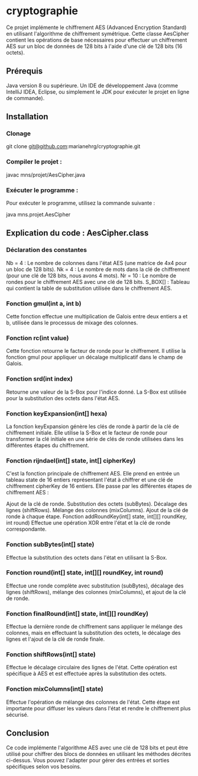 # cryptographie
Ce projet implémente le chiffrement AES (Advanced Encryption Standard) en utilisant l'algorithme de chiffrement symétrique. Cette classe AesCipher contient les opérations de base nécessaires pour effectuer un chiffrement AES sur un bloc de données de 128 bits à l'aide d'une clé de 128 bits (16 octets).

## Prérequis
Java version 8 ou supérieure.
Un IDE de développement Java (comme IntelliJ IDEA, Eclipse, ou simplement le JDK pour exécuter le projet en ligne de commande).

## Installation

### Clonage

git clone git@github.com:marianehrg/cryptographie.git

### Compiler le projet :
javac mns/projet/AesCipher.java
### Exécuter le programme :
Pour exécuter le programme, utilisez la commande suivante :

java mns.projet.AesCipher

## Explication du code : AesCipher.class
### Déclaration des constantes
Nb = 4 : Le nombre de colonnes dans l'état AES (une matrice de 4x4 pour un bloc de 128 bits).
Nk = 4 : Le nombre de mots dans la clé de chiffrement (pour une clé de 128 bits, nous avons 4 mots).
Nr = 10 : Le nombre de rondes pour le chiffrement AES avec une clé de 128 bits.
S_BOX[] : Tableau qui contient la table de substitution utilisée dans le chiffrement AES.

### Fonction gmul(int a, int b)
Cette fonction effectue une multiplication de Galois entre deux entiers a et b, utilisée dans le processus de mixage des colonnes.

### Fonction rc(int value)
Cette fonction retourne le facteur de ronde pour le chiffrement. Il utilise la fonction gmul pour appliquer un décalage multiplicatif dans le champ de Galois.

### Fonction srd(int index)
Retourne une valeur de la S-Box pour l'indice donné. La S-Box est utilisée pour la substitution des octets dans l'état AES.

### Fonction keyExpansion(int[] hexa)
La fonction keyExpansion génère les clés de ronde à partir de la clé de chiffrement initiale. Elle utilise la S-Box et le facteur de ronde pour transformer la clé initiale en une série de clés de ronde utilisées dans les différentes étapes du chiffrement.

### Fonction rijndael(int[] state, int[] cipherKey)
C'est la fonction principale de chiffrement AES. Elle prend en entrée un tableau state de 16 entiers représentant l'état à chiffrer et une clé de chiffrement cipherKey de 16 entiers. Elle passe par les différentes étapes de chiffrement AES :

Ajout de la clé de ronde.
Substitution des octets (subBytes).
Décalage des lignes (shiftRows).
Mélange des colonnes (mixColumns).
Ajout de la clé de ronde à chaque étape.
Fonction addRoundKey(int[] state, int[][] roundKey, int round)
Effectue une opération XOR entre l'état et la clé de ronde correspondante.

### Fonction subBytes(int[] state)
Effectue la substitution des octets dans l'état en utilisant la S-Box.

### Fonction round(int[] state, int[][] roundKey, int round)
Effectue une ronde complète avec substitution (subBytes), décalage des lignes (shiftRows), mélange des colonnes (mixColumns), et ajout de la clé de ronde.

### Fonction finalRound(int[] state, int[][] roundKey)
Effectue la dernière ronde de chiffrement sans appliquer le mélange des colonnes, mais en effectuant la substitution des octets, le décalage des lignes et l'ajout de la clé de ronde finale.

### Fonction shiftRows(int[] state)
Effectue le décalage circulaire des lignes de l'état. Cette opération est spécifique à AES et est effectuée après la substitution des octets.

### Fonction mixColumns(int[] state)
Effectue l'opération de mélange des colonnes de l'état. Cette étape est importante pour diffuser les valeurs dans l'état et rendre le chiffrement plus sécurisé.

## Conclusion
Ce code implémente l'algorithme AES avec une clé de 128 bits et peut être utilisé pour chiffrer des blocs de données en utilisant les méthodes décrites ci-dessus. Vous pouvez l'adapter pour gérer des entrées et sorties spécifiques selon vos besoins.